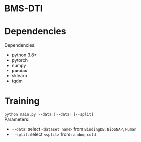 # BMS-DTI

# Dependencies

Dependencies: <br>
- python 3.8+  <br>
- pytorch  <br>
- numpy<br>
- pandas<br>
- sklearn<br>
- tqdm<br>

# Training
`python main.py --data [--data] [--split]`<br>
Parameters:<br>
- `--data`: select `<dataset name>` from `BindingDB`, `BioSNAP`, `Human`<br>
- `--split`: select `<split>` from `random`, `cold`<br>


